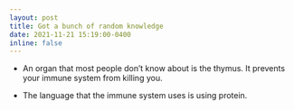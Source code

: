 ```yaml
---
layout: post
title: Got a bunch of random knowledge
date: 2021-11-21 15:19:00-0400
inline: false
---
```


* An organ that most people don’t know about is the thymus. It prevents your immune system from killing you.

* The language that the immune system uses is using protein.
